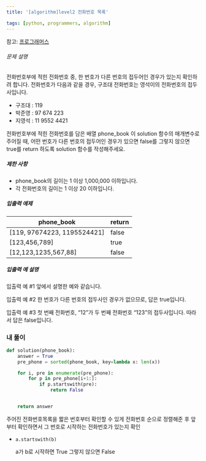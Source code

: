 ```yaml
---
title: '[algorithm]level2 전화번호 목록'

tags: [python, programmers, algorithm]
---
```


참고: [프로그래머스](https://programmers.co.kr/learn/courses/30/lessons/42577)

###### 문제 설명

전화번호부에 적힌 전화번호 중, 한 번호가 다른 번호의 접두어인 경우가 있는지 확인하려 합니다.
전화번호가 다음과 같을 경우, 구조대 전화번호는 영석이의 전화번호의 접두사입니다.

- 구조대 : 119
- 박준영 : 97 674 223
- 지영석 : 11 9552 4421

전화번호부에 적힌 전화번호를 담은 배열 phone_book 이 solution 함수의 매개변수로 주어질 때, 어떤 번호가 다른 번호의 접두어인 경우가 있으면 false를 그렇지 않으면 true를 return 하도록 solution 함수를 작성해주세요.

##### 제한 사항

- phone_book의 길이는 1 이상 1,000,000 이하입니다.
- 각 전화번호의 길이는 1 이상 20 이하입니다.

##### 입출력 예제

| phone_book                  | return |
| --------------------------- | ------ |
| [119, 97674223, 1195524421] | false  |
| [123,456,789]               | true   |
| [12,123,1235,567,88]        | false  |

##### 입출력 예 설명

입출력 예 #1
앞에서 설명한 예와 같습니다.

입출력 예 #2
한 번호가 다른 번호의 접두사인 경우가 없으므로, 답은 true입니다.

입출력 예 #3
첫 번째 전화번호, “12”가 두 번째 전화번호 “123”의 접두사입니다. 따라서 답은 false입니다.

### 내 풀이

```python
def solution(phone_book):
    answer = True
    pre_phone = sorted(phone_book, key=lambda x: len(x))

    for i, pre in enumerate(pre_phone):
        for p in pre_phone[i+1:]:
            if p.startswith(pre):
                return False


    return answer
```

주어진 전화번호목록을 짧은 번호부터 확인할 수 있게 전화번호 순으로 정렬해준 후 앞부터 확인하면서 그 번호로 시작하는 전화번호가 있는지 확인

- `a.startswith(b)`

  a가 b로 시작하면 True 그렇지 않으면 False
